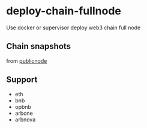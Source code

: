 # deploy-chain-fullnode
Use docker or supervisor deploy web3 chain full node

## Chain snapshots
from [publicnode](https://www.publicnode.com/snapshots)

## Support

- eth
- bnb
- opbnb
- arbone
- arbnova
